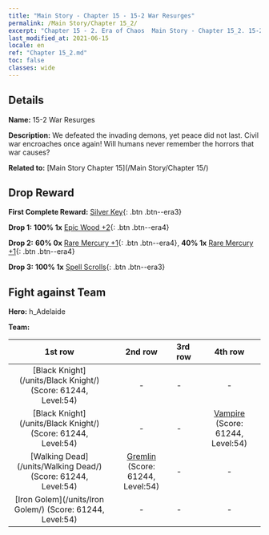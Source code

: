```yaml
---
title: "Main Story - Chapter 15 - 15-2 War Resurges"
permalink: /Main Story/Chapter 15_2/
excerpt: "Chapter 15 - 2. Era of Chaos  Main Story - Chapter 15_2. 15-2 War Resurges"
last_modified_at: 2021-06-15
locale: en
ref: "Chapter 15_2.md"
toc: false
classes: wide
---
```


## Details

 **Name:** 15-2 War Resurges

 **Description:** We defeated the invading demons, yet peace did not last. Civil war encroaches once again! Will humans never remember the horrors that war causes?

 **Related to:** [Main Story Chapter 15](/Main Story/Chapter 15/)

## Drop Reward

 **First Complete Reward:** [Silver Key](/Items/con_693/){: .btn .btn--era3}

 **Drop 1:** **100% 1x** [Epic Wood +2](/Items/mat_48/){: .btn .btn--era4}

 **Drop 2:** **60% 0x** [Rare Mercury +1](/Items/mat_42/){: .btn .btn--era4}, **40% 1x** [Rare Mercury +1](/Items/mat_42/){: .btn .btn--era4}

 **Drop 3:** **100% 1x** [Spell Scrolls](/Items/con_694/){: .btn .btn--era3}


## Fight against Team
 **Hero:** h_Adelaide

 **Team:**


  | 1st row | 2nd row | 3rd row | 4th row |
  |:----:|:----:|:----|:----:|
  | [Black Knight](/units/Black Knight/) (Score: 61244, Level:54)  | - | - | - |
  | [Black Knight](/units/Black Knight/) (Score: 61244, Level:54)  | - | - | [Vampire](/units/Vampire/) (Score: 61244, Level:54)  |
  | [Walking Dead](/units/Walking Dead/) (Score: 61244, Level:54)  | [Gremlin](/units/Gremlin/) (Score: 61244, Level:54)  | - | - |
  | [Iron Golem](/units/Iron Golem/) (Score: 61244, Level:54)  | - | - | - |


